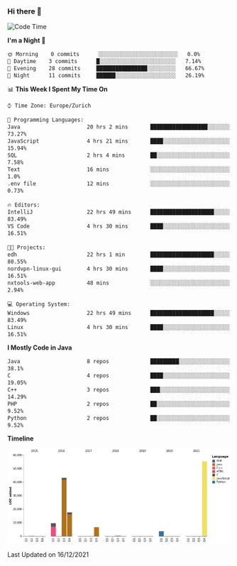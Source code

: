 ### Hi there 👋

<!--START_SECTION:waka-->
![Code Time](http://img.shields.io/badge/Code%20Time-3%2C300%20hrs%201%20min-blue)

**I'm a Night 🦉** 

```text
🌞 Morning    0 commits      ░░░░░░░░░░░░░░░░░░░░░░░░░   0.0% 
🌆 Daytime    3 commits      █░░░░░░░░░░░░░░░░░░░░░░░░   7.14% 
🌃 Evening    28 commits     ████████████████░░░░░░░░░   66.67% 
🌙 Night      11 commits     ██████░░░░░░░░░░░░░░░░░░░   26.19%

```


📊 **This Week I Spent My Time On** 

```text
⌚︎ Time Zone: Europe/Zurich

💬 Programming Languages: 
Java                     20 hrs 2 mins       ██████████████████░░░░░░░   73.27% 
JavaScript               4 hrs 21 mins       ████░░░░░░░░░░░░░░░░░░░░░   15.94% 
SQL                      2 hrs 4 mins        ██░░░░░░░░░░░░░░░░░░░░░░░   7.58% 
Text                     16 mins             ░░░░░░░░░░░░░░░░░░░░░░░░░   1.0% 
.env file                12 mins             ░░░░░░░░░░░░░░░░░░░░░░░░░   0.73%

🔥 Editors: 
IntelliJ                 22 hrs 49 mins      ████████████████████░░░░░   83.49% 
VS Code                  4 hrs 30 mins       ████░░░░░░░░░░░░░░░░░░░░░   16.51%

🐱‍💻 Projects: 
edh                      22 hrs 1 min        ████████████████████░░░░░   80.55% 
nordvpn-linux-gui        4 hrs 30 mins       ████░░░░░░░░░░░░░░░░░░░░░   16.51% 
nxtools-web-app          48 mins             ░░░░░░░░░░░░░░░░░░░░░░░░░   2.94%

💻 Operating System: 
Windows                  22 hrs 49 mins      ████████████████████░░░░░   83.49% 
Linux                    4 hrs 30 mins       ████░░░░░░░░░░░░░░░░░░░░░   16.51%

```

**I Mostly Code in Java** 

```text
Java                     8 repos             █████████░░░░░░░░░░░░░░░░   38.1% 
C                        4 repos             ████░░░░░░░░░░░░░░░░░░░░░   19.05% 
C++                      3 repos             ███░░░░░░░░░░░░░░░░░░░░░░   14.29% 
PHP                      2 repos             ██░░░░░░░░░░░░░░░░░░░░░░░   9.52% 
Python                   2 repos             ██░░░░░░░░░░░░░░░░░░░░░░░   9.52%

```


**Timeline**

![Chart not found](https://raw.githubusercontent.com/JimR21/JimR21/master/charts/bar_graph.png) 


 Last Updated on 16/12/2021
<!--END_SECTION:waka-->

<!--
**JimR21/JimR21** is a ✨ _special_ ✨ repository because its `README.md` (this file) appears on your GitHub profile.

Here are some ideas to get you started:

- 🔭 I’m currently working on ...
- 🌱 I’m currently learning ...
- 👯 I’m looking to collaborate on ...
- 🤔 I’m looking for help with ...
- 💬 Ask me about ...
- 📫 How to reach me: ...
- 😄 Pronouns: ...
- ⚡ Fun fact: ...
-->
